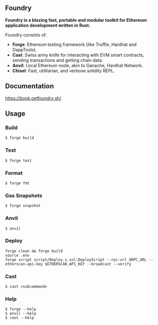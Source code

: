 ## Foundry

**Foundry is a blazing fast, portable and modular toolkit for Ethereum application development written in Rust.**

Foundry consists of:

-   **Forge**: Ethereum testing framework (like Truffle, Hardhat and DappTools).
-   **Cast**: Swiss army knife for interacting with EVM smart contracts, sending transactions and getting chain data.
-   **Anvil**: Local Ethereum node, akin to Ganache, Hardhat Network.
-   **Chisel**: Fast, utilitarian, and verbose solidity REPL.

## Documentation

https://book.getfoundry.sh/

## Usage

### Build

```shell
$ forge build
```

### Test

```shell
$ forge test
```

### Format

```shell
$ forge fmt
```

### Gas Snapshots

```shell
$ forge snapshot
```

### Anvil

```shell
$ anvil
```

### Deploy

```shell
forge clean && forge build
source .env 
forge script script/Deploy.s.sol:DeployScript --rpc-url $RPC_URL --etherscan-api-key $ETHERSCAN_API_KEY --broadcast --verify
```

### Cast

```shell
$ cast <subcommand>
```

### Help

```shell
$ forge --help
$ anvil --help
$ cast --help
```
